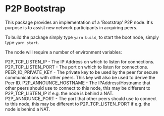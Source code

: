 # P2P Bootstrap

This package provides an implementation of a 'Bootstrap' P2P node. It's purpose is to assist new network participants in acquiring peers.

To build the package simply type `yarn build`, to start the boot node, simply type `yarn start`.

The node will require a number of environment variables:

P2P_TCP_LISTEN_IP - The IP Address on which to listen for connections.
P2P_TCP_LISTEN_PORT - The port on which to listen for connections.
PEER_ID_PRIVATE_KEY - The private key to be used by the peer for secure communications with other peers. This key will also be used to derive the Peer ID.
P2P_ANNOUNCE_HOSTNAME - The IPAddress/Hostname that other peers should use to connect to this node, this may be different to P2P_TCP_LISTEN_IP if e.g. the node is behind a NAT.
P2P_ANNOUNCE_PORT - The port that other peers should use to connect to this node, this may be different to P2P_TCP_LISTEN_PORT if e.g. the node is behind a NAT.
